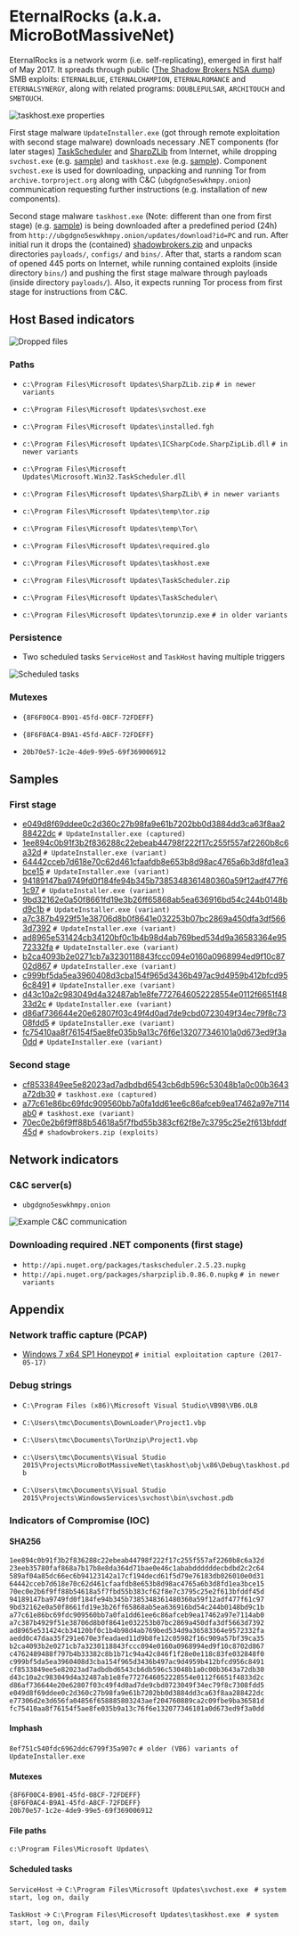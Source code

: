 # EternalRocks (a.k.a. MicroBotMassiveNet)

EternalRocks is a network worm (i.e. self-replicating), emerged in first half of May 2017. It spreads through public ([The Shadow Brokers NSA dump](https://steemit.com/shadowbrokers/@theshadowbrokers/lost-in-translation)) SMB exploits: `ETERNALBLUE`, `ETERNALCHAMPION`, `ETERNALROMANCE` and `ETERNALSYNERGY`, along with related programs: `DOUBLEPULSAR`, `ARCHITOUCH` and `SMBTOUCH`.

![taskhost.exe properties](http://i.imgur.com/oKhSzFo.png)

First stage malware `UpdateInstaller.exe` (got through remote exploitation with second stage malware) downloads necessary .NET components (for later stages) [TaskScheduler](http://api.nuget.org/packages/taskscheduler.2.5.23.nupkg) and [SharpZLib](http://api.nuget.org/packages/sharpziplib.0.86.0.nupkg) from Internet, while dropping `svchost.exe` (e.g. [sample](https://raw.githubusercontent.com/stamparm/EternalRocks/master/samples/589af04a85dc66ec6b94123142a17cf194decd61f5d79e76183db026010e0d31)) and `taskhost.exe` (e.g. [sample](https://raw.githubusercontent.com/stamparm/EternalRocks/master/samples/aedd0c47daa35f291e670e3feadaed11d9b8fe12c05982f16c909a57bf39ca35)). Component `svchost.exe` is used for downloading, unpacking and running Tor from `archive.torproject.org` along with C&C (`ubgdgno5eswkhmpy.onion`) communication requesting further instructions (e.g. installation of new components).

Second stage malware `taskhost.exe` (Note: different than one from first stage) (e.g. [sample](https://raw.githubusercontent.com/stamparm/EternalRocks/master/samples/cf8533849ee5e82023ad7adbdbd6543cb6db596c53048b1a0c00b3643a72db30)) is being downloaded after a predefined period (24h) from `http://ubgdgno5eswkhmpy.onion/updates/download?id=PC` and run. After initial run it drops the (contained) [shadowbrokers.zip](https://raw.githubusercontent.com/stamparm/EternalRocks/master/samples/70ec0e2b6f9ff88b54618a5f7fbd55b383cf62f8e7c3795c25e2f613bfddf45d) and unpacks directories `payloads/`, `configs/` and `bins/`. After that, starts a random scan of opened 445 ports on Internet, while running contained exploits (inside directory `bins/`) and pushing the first stage malware through payloads (inside directory `payloads/`). Also, it expects running Tor process from first stage for instructions from C&C.

## Host Based indicators

![Dropped files](http://i.imgur.com/LoP210P.png)

### Paths

* `c:\Program Files\Microsoft Updates\SharpZLib.zip`  `# in newer variants`

* `c:\Program Files\Microsoft Updates\svchost.exe`

* `c:\Program Files\Microsoft Updates\installed.fgh`

* `c:\Program Files\Microsoft Updates\ICSharpCode.SharpZipLib.dll`  `# in newer variants`

* `c:\Program Files\Microsoft Updates\Microsoft.Win32.TaskScheduler.dll`

* `c:\Program Files\Microsoft Updates\SharpZLib\`  `# in newer variants`

* `c:\Program Files\Microsoft Updates\temp\tor.zip`

* `c:\Program Files\Microsoft Updates\temp\Tor\`

* `c:\Program Files\Microsoft Updates\required.glo`

* `c:\Program Files\Microsoft Updates\taskhost.exe`

* `c:\Program Files\Microsoft Updates\TaskScheduler.zip`

* `c:\Program Files\Microsoft Updates\TaskScheduler\`

* `c:\Program Files\Microsoft Updates\torunzip.exe`  `# in older variants`

### Persistence

* Two scheduled tasks `ServiceHost` and `TaskHost` having multiple triggers

![Scheduled tasks](https://i.imgur.com/3G7PgRQ.png)

### Mutexes

* `{8F6F00C4-B901-45fd-08CF-72FDEFF}`

* `{8F6F0AC4-B9A1-45fd-A8CF-72FDEFF}`

* `20b70e57-1c2e-4de9-99e5-69f369006912`

## Samples

### First stage

* [e049d8f69ddee0c2d360c27b98fa9e61b7202bb0d3884dd3ca63f8aa288422dc](https://raw.githubusercontent.com/stamparm/EternalRocks/master/samples/e049d8f69ddee0c2d360c27b98fa9e61b7202bb0d3884dd3ca63f8aa288422dc)  `# UpdateInstaller.exe (captured)`
* [1ee894c0b91f3b2f836288c22ebeab44798f222f17c255f557af2260b8c6a32d](https://raw.githubusercontent.com/stamparm/EternalRocks/master/samples/1ee894c0b91f3b2f836288c22ebeab44798f222f17c255f557af2260b8c6a32d)  `# UpdateInstaller.exe (variant)`
* [64442cceb7d618e70c62d461cfaafdb8e653b8d98ac4765a6b3d8fd1ea3bce15](https://raw.githubusercontent.com/stamparm/EternalRocks/master/samples/64442cceb7d618e70c62d461cfaafdb8e653b8d98ac4765a6b3d8fd1ea3bce15)  `# UpdateInstaller.exe (variant)`
* [94189147ba9749fd0f184fe94b345b7385348361480360a59f12adf477f61c97](https://raw.githubusercontent.com/stamparm/EternalRocks/master/samples/94189147ba9749fd0f184fe94b345b7385348361480360a59f12adf477f61c97)  `# UpdateInstaller.exe (variant)`
* [9bd32162e0a50f8661fd19e3b26ff65868ab5ea636916bd54c244b0148bd9c1b](https://raw.githubusercontent.com/stamparm/EternalRocks/master/samples/9bd32162e0a50f8661fd19e3b26ff65868ab5ea636916bd54c244b0148bd9c1b)  `# UpdateInstaller.exe (variant)`
* [a7c387b4929f51e38706d8b0f8641e032253b07bc2869a450dfa3df5663d7392](https://raw.githubusercontent.com/stamparm/EternalRocks/master/samples/a7c387b4929f51e38706d8b0f8641e032253b07bc2869a450dfa3df5663d7392)  `# UpdateInstaller.exe (variant)`
* [ad8965e531424cb34120bf0c1b4b98d4ab769bed534d9a36583364e9572332fa](https://raw.githubusercontent.com/stamparm/EternalRocks/master/samples/ad8965e531424cb34120bf0c1b4b98d4ab769bed534d9a36583364e9572332fa)  `# UpdateInstaller.exe (variant)`
* [b2ca4093b2e0271cb7a3230118843fccc094e0160a0968994ed9f10c8702d867](https://raw.githubusercontent.com/stamparm/EternalRocks/master/samples/b2ca4093b2e0271cb7a3230118843fccc094e0160a0968994ed9f10c8702d867)  `# UpdateInstaller.exe (variant)`
* [c999bf5da5ea3960408d3cba154f965d3436b497ac9d4959b412bfcd956c8491](https://raw.githubusercontent.com/stamparm/EternalRocks/master/samples/c999bf5da5ea3960408d3cba154f965d3436b497ac9d4959b412bfcd956c8491)  `# UpdateInstaller.exe (variant)`
* [d43c10a2c983049d4a32487ab1e8fe7727646052228554e0112f6651f4833d2c](https://raw.githubusercontent.com/stamparm/EternalRocks/master/samples/d43c10a2c983049d4a32487ab1e8fe7727646052228554e0112f6651f4833d2c)  `# UpdateInstaller.exe (variant)`
* [d86af736644e20e62807f03c49f4d0ad7de9cbd0723049f34ec79f8c7308fdd5](https://raw.githubusercontent.com/stamparm/EternalRocks/master/samples/d86af736644e20e62807f03c49f4d0ad7de9cbd0723049f34ec79f8c7308fdd5)  `# UpdateInstaller.exe (variant)`
* [fc75410aa8f76154f5ae8fe035b9a13c76f6e132077346101a0d673ed9f3a0dd](https://raw.githubusercontent.com/stamparm/EternalRocks/master/samples/fc75410aa8f76154f5ae8fe035b9a13c76f6e132077346101a0d673ed9f3a0dd)  `# UpdateInstaller.exe (variant)`


### Second stage

* [cf8533849ee5e82023ad7adbdbd6543cb6db596c53048b1a0c00b3643a72db30](https://raw.githubusercontent.com/stamparm/EternalRocks/master/samples/cf8533849ee5e82023ad7adbdbd6543cb6db596c53048b1a0c00b3643a72db30)  `# taskhost.exe (captured)`
* [a77c61e86bc69fdc909560bb7a0fa1dd61ee6c86afceb9ea17462a97e7114ab0](https://raw.githubusercontent.com/stamparm/EternalRocks/master/samples/a77c61e86bc69fdc909560bb7a0fa1dd61ee6c86afceb9ea17462a97e7114ab0)  `# taskhost.exe (variant)`
* [70ec0e2b6f9ff88b54618a5f7fbd55b383cf62f8e7c3795c25e2f613bfddf45d](https://raw.githubusercontent.com/stamparm/EternalRocks/master/samples/70ec0e2b6f9ff88b54618a5f7fbd55b383cf62f8e7c3795c25e2f613bfddf45d)  `# shadowbrokers.zip (exploits)`

## Network indicators

### C&C server(s)

* `ubgdgno5eswkhmpy.onion`

![Example C&C communication](https://i.imgur.com/Uyqw5an.png)

### Downloading required .NET components (first stage)

* `http://api.nuget.org/packages/taskscheduler.2.5.23.nupkg`
* `http://api.nuget.org/packages/sharpziplib.0.86.0.nupkg`  `# in newer variants`

## Appendix

### Network traffic capture (PCAP)

* [Windows 7 x64 SP1 Honeypot](https://raw.githubusercontent.com/stamparm/EternalRocks/master/misc/exploitation.pcap)  `# initial exploitation capture (2017-05-17)`

### Debug strings

* `C:\Program Files (x86)\Microsoft Visual Studio\VB98\VB6.OLB`

* `C:\Users\tmc\Documents\DownLoader\Project1.vbp`

* `C:\Users\tmc\Documents\TorUnzip\Project1.vbp`

* `c:\Users\tmc\Documents\Visual Studio 2015\Projects\MicroBotMassiveNet\taskhost\obj\x86\Debug\taskhost.pdb`

* `C:\Users\tmc\Documents\Visual Studio 2015\Projects\WindowsServices\svchost\bin\svchost.pdb`

### Indicators of Compromise (IOC)

#### SHA256

```
1ee894c0b91f3b2f836288c22ebeab44798f222f17c255f557af2260b8c6a32d
23eeb35780faf868a7b17b8e8da364d71bae0e46c1ababddddddecbdbd2c2c64
589af04a85dc66ec6b94123142a17cf194decd61f5d79e76183db026010e0d31
64442cceb7d618e70c62d461cfaafdb8e653b8d98ac4765a6b3d8fd1ea3bce15
70ec0e2b6f9ff88b54618a5f7fbd55b383cf62f8e7c3795c25e2f613bfddf45d
94189147ba9749fd0f184fe94b345b7385348361480360a59f12adf477f61c97
9bd32162e0a50f8661fd19e3b26ff65868ab5ea636916bd54c244b0148bd9c1b
a77c61e86bc69fdc909560bb7a0fa1dd61ee6c86afceb9ea17462a97e7114ab0
a7c387b4929f51e38706d8b0f8641e032253b07bc2869a450dfa3df5663d7392
ad8965e531424cb34120bf0c1b4b98d4ab769bed534d9a36583364e9572332fa
aedd0c47daa35f291e670e3feadaed11d9b8fe12c05982f16c909a57bf39ca35
b2ca4093b2e0271cb7a3230118843fccc094e0160a0968994ed9f10c8702d867
c4762489488f797b4b33382c8b1b71c94a42c846f1f28e0e118c83fe032848f0
c999bf5da5ea3960408d3cba154f965d3436b497ac9d4959b412bfcd956c8491
cf8533849ee5e82023ad7adbdbd6543cb6db596c53048b1a0c00b3643a72db30
d43c10a2c983049d4a32487ab1e8fe7727646052228554e0112f6651f4833d2c
d86af736644e20e62807f03c49f4d0ad7de9cbd0723049f34ec79f8c7308fdd5
e049d8f69ddee0c2d360c27b98fa9e61b7202bb0d3884dd3ca63f8aa288422dc
e77306d2e3d656fa04856f658885803243aef204760889ca2c09fbe9ba36581d
fc75410aa8f76154f5ae8fe035b9a13c76f6e132077346101a0d673ed9f3a0dd
```

#### Imphash

`8ef751c540fdc6962ddc6799f35a907c`  `# older (VB6) variants of UpdateInstaller.exe`

#### Mutexes

```
{8F6F00C4-B901-45fd-08CF-72FDEFF}
{8F6F0AC4-B9A1-45fd-A8CF-72FDEFF}
20b70e57-1c2e-4de9-99e5-69f369006912
```

#### File paths

```
c:\Program Files\Microsoft Updates\
```

#### Scheduled tasks

`ServiceHost` -> `C:\Program Files\Microsoft Updates\svchost.exe`  ` # system start, log on, daily`

`TaskHost` -> `C:\Program Files\Microsoft Updates\taskhost.exe`  ` # system start, log on, daily`

